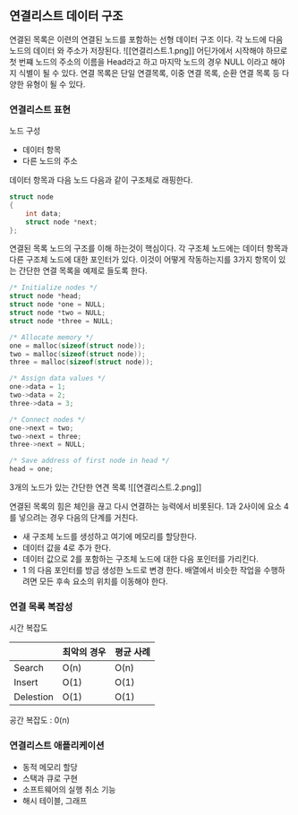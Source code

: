## 연결리스트 데이터 구조
연결된 목록은 이련의 연결된 노드를 포함하는 선형 데이터 구조 이다. 각 노드에 다음 노드의 데이터 와 주소가 저장된다.
![[연결리스트.1.png]]
어딘가에서 시작해야 하므로 첫 번쨰 노드의 주소의 이름을 Head라고 하고 마지막 노드의 경우 NULL 이라고 해야지 식별이 될 수 있다.
연결 목록은 단일 연결목록, 이중 연결 목록, 순환 연결 목록 등 다양한 유형이 될 수 있다.

### 연결리스트 표현
노드 구성
- 데이터 항목
- 다른 노드의 주소

데이터 항목과 다음 노드 다음과 같이 구조체로 래핑한다.
```c
struct node
{
	int data;
	struct node *next;
};
```
연결된 목록 노드의 구조를 이해 하는것이 핵심이다.
각 구조체 노드에는 데이터 항목과 다른 구조체 노드에 대한 포인터가 있다.
이것이 어떻게 작동하는지를 3가지 항목이 있는 간단한 연결 목록을 예제로 들도록 한다.
```c
/* Initialize nodes */
struct node *head;
struct node *one = NULL;
struct node *two = NULL;
struct node *three = NULL;

/* Allocate memory */
one = malloc(sizeof(struct node));
two = malloc(sizeof(struct node));
three = malloc(sizeof(struct node));

/* Assign data values */
one->data = 1;
two->data = 2;
three->data = 3;

/* Connect nodes */
one->next = two;
two->next = three;
three->next = NULL;

/* Save address of first node in head */
head = one;
```

3개의 노드가 있는 간단한 연견 목록 
![[연결리스트.2.png]]

연결된 목록의 힘은 체인을 끊고 다시 연결하는 능력에서 비롯된다.
1과 2사이에 요소 4를 넣으려는 경우 다음의 단계를 거친다.
- 새 구조체 노드를 생성하고 여기에 메모리를 할당한다.
- 데이터 값을 4로 추가 한다.
- 데이터 값으로 2를 포함하는 구조체 노드에 대한 다음 포인터를 가리킨다.
- 1 의 다음 포인터를 방금 생성한 노드로 변경 한다.
배열에서 비슷한 작업을 수행하려면 모든 후속 요소의 위치를 이동해야 한다.


### 연결 목록 복잡성
시간 복잡도 

| |최악의 경우|평균 사례|
|---|---|---|
|Search|O(n)|O(n)|
|Insert|O(1)|O(1)|
|Delestion|O(1)|O(1)|
공간 복잡도 : 0(n)

### 연결리스트 애플리케이션
- 동적 메모리 할당
- 스택과 큐로 구현
- 소프트웨어의 실행 취소 기능
- 해시 테이블, 그래프